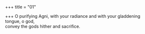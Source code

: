 +++
title = "01"

+++
O purifying Agni, with your radiance and with your gladdening  
tongue, o god,  
convey the gods hither and sacrifice.  